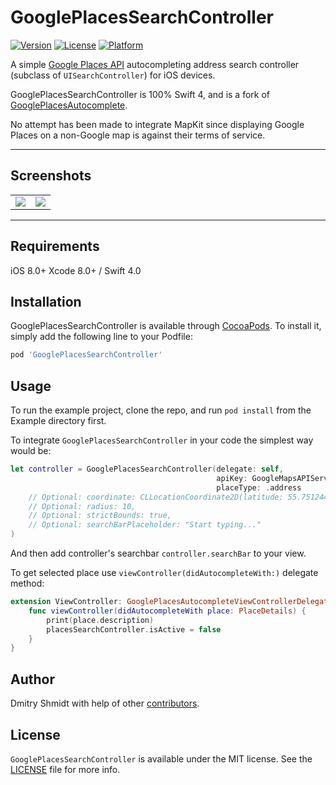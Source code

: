 # GooglePlacesSearchController

[![Version](https://img.shields.io/cocoapods/v/GooglePlacesSearchController.svg?style=flat)](http://cocoapods.org/pods/GooglePlacesSearchController)
[![License](https://img.shields.io/cocoapods/l/GooglePlacesSearchController.svg?style=flat)](http://cocoapods.org/pods/GooglePlacesSearchController)
[![Platform](https://img.shields.io/cocoapods/p/GooglePlacesSearchController.svg?style=flat)](http://cocoapods.org/pods/GooglePlacesSearchController)

A simple [Google Places API](https://developers.google.com/places/documentation/autocomplete) autocompleting address search controller (subclass of ```UISearchController```) for iOS devices.

GooglePlacesSearchController is 100% Swift 4, and is a fork of [GooglePlacesAutocomplete](https://github.com/watsonbox/ios_google_places_autocomplete).

No attempt has been made to integrate MapKit since displaying Google Places on a non-Google map is against their terms of service.

----------

## Screenshots
<table width="100%">
  <tr>
    <td align="left"><img src="Screenshots/view.png"/></td>
    <td align="right"><img src="Screenshots/search.png"/></td>
  </td>
</table>

----------

## Requirements

iOS 8.0+
Xcode 8.0+ / Swift 4.0

## Installation

GooglePlacesSearchController is available through [CocoaPods](http://cocoapods.org). To install it, simply add the following line to your Podfile:

```ruby
pod 'GooglePlacesSearchController'
```

## Usage

To run the example project, clone the repo, and run `pod install` from the Example directory first.

To integrate `GooglePlacesSearchController` in your code the simplest way would be:

```swift
let controller = GooglePlacesSearchController(delegate: self,
                                              apiKey: GoogleMapsAPIServerKey,
                                              placeType: .address
    // Optional: coordinate: CLLocationCoordinate2D(latitude: 55.751244, longitude: 37.618423),
    // Optional: radius: 10,
    // Optional: strictBounds: true,
    // Optional: searchBarPlaceholder: "Start typing..."
)
```

And then add controller's searchbar `controller.searchBar` to your view.

To get selected place use `viewController(didAutocompleteWith:)` delegate method:

```swift
extension ViewController: GooglePlacesAutocompleteViewControllerDelegate {
    func viewController(didAutocompleteWith place: PlaceDetails) {
        print(place.description)
        placesSearchController.isActive = false
    }
}
```

## Author

Dmitry Shmidt with help of other [contributors](https://github.com/shmidt/GooglePlacesSearchController/graphs/contributors).

## License

`GooglePlacesSearchController` is available under the MIT license. See the [LICENSE](LICENSE) file for more info.
